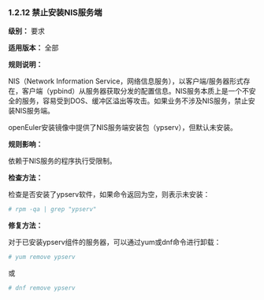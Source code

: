 ### 1.2.12 禁止安装NIS服务端

**级别：** 要求

**适用版本：** 全部

**规则说明：** 

NIS（Network Information Service，网络信息服务），以客户端/服务器形式存在，客户端（ypbind）从服务器获取分发的配置信息。NIS服务本质上是一个不安全的服务，容易受到DOS、缓冲区溢出等攻击。如果业务不涉及NIS服务，禁止安装NIS服务端。

openEuler安装镜像中提供了NIS服务端安装包（ypserv），但默认未安装。

**规则影响：**

依赖于NIS服务的程序执行受限制。

**检查方法：**

检查是否安装了ypserv软件，如果命令返回为空，则表示未安装：

```bash
# rpm -qa | grep "ypserv"
```

**修复方法：**

对于已安装ypserv组件的服务器，可以通过yum或dnf命令进行卸载：

```bash
# yum remove ypserv
```
或
```bash
# dnf remove ypserv
```